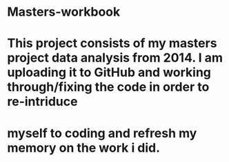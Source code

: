 # Masters-workbook
# This project consists of my masters project data analysis from 2014. I am uploading it to GitHub and working through/fixing the code in order to re-intriduce 
# myself to coding and refresh my memory on the work i did.
